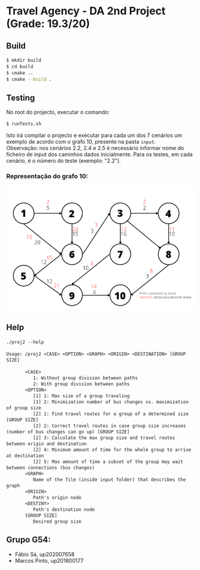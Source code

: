 # Travel Agency - DA 2nd Project (Grade: 19.3/20)

## Build

```bash
$ mkdir build
$ cd build
$ cmake ..
$ cmake --build .
```

## Testing 

No root do projecto, executar o comando:

```bash
$ runTests.sh
```

Isto irá compilar o projecto e executar para cada um dos 7 cenários um exemplo de acordo com o grafo 10, presente na pasta `input`. <br>
Observação: nos cenários 2.2, 2.4 e 2.5 é necessário informar nome do ficheiro de input dos caminhos dados inicialmente. Para os testes, em cada cenário, é o número do teste (exemplo: "2.2").

### Representação do grafo 10:

![Grafo 10](documentacao/img/unknown-2.png)

## Help

```
./proj2 --help

Usage: /proj2 <CASE> <OPTION> <GRAPH> <ORIGIN> <DESTINATION> [GROUP SIZE]

       <CASE>
          1: Without group division between paths
          2: With group division between paths
       <OPTION>
          [1] 1: Max size of a group traveling
          [1] 2: Minimization number of bus changes vs. maximization of group size
          [2] 1: Find travel routes for a group of a determined size [GROUP SIZE]
          [2] 2: Correct travel routes in case group size increases (number of bus changes can go up) [GROUP SIZE]
          [2] 3: Calculate the max group size and travel routes between origin and destination
          [2] 4: Minimum amount of time for the whole group to arrive at destination
          [2] 5: Max amount of time a subset of the group may wait between connections (bus changes)
       <GRAPH>
          Name of the file (inside input folder) that describes the graph
       <ORIGIN>
          Path's origin node
       <DESTINY>
          Path's destination node
       [GROUP SIZE]
          Desired group size
```

## Grupo G54:

- Fábio Sá, up202007658
- Marcos Pinto, up201800177
